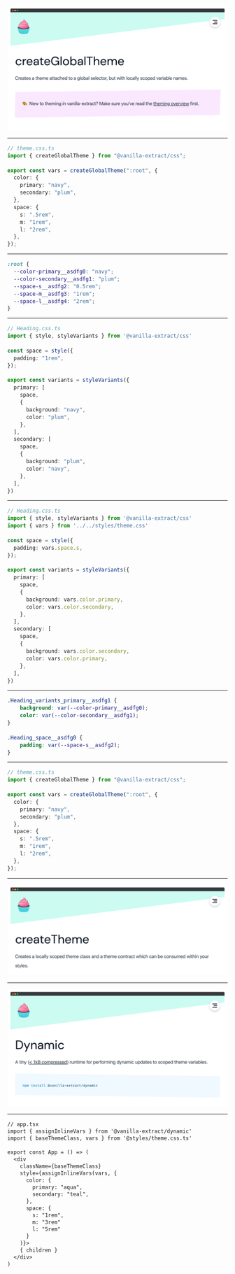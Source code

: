
<img src="/assets/ve-createglobaltheme.png" />

<!-- That's all great, but I'm still hard coding my color values and my space values. I don't like that, let's ameliorate that.

Vanilla extract has several API and some additional libraries that help deal with tokens and theming.

We're not going to cover all of these today, but let's first look at the createGlobalTheme function. -->


---

```ts {1|2|4|5-8|9-13}
// theme.css.ts
import { createGlobalTheme } from "@vanilla-extract/css";

export const vars = createGlobalTheme(":root", {
  color: {
    primary: "navy",
    secondary: "plum",
  },
  space: {
    s: ".5rem",
    m: "1rem",
    l: "2rem",
  },
});
```

<!-- let's take a look at what this looks like. Here I've created a theme.css.ts class, so this will run at build time.

click

I'll import the createGlobalTheme function

click

then I'll export a const called vars, which is sort of an arbitrary name, but one that has taken hold in the vanilla-extract community as short for an object that maps to a set of CSS-variables, which is what this createGlobalTheme function will return.

First we'll supply an element to assign those CSS variables against, it's common to use the root element.

click 

then we'll define our object structure. This is also relatively arbitrary, but for organization, we'll define a color key with an object containing all the tokens we want to use and the value those tokens should map to.

click

we'll do the same for our spacing tokens and values -->

---

```css {all|2-3|4-6}
:root {
  --color-primary__asdfg0: "navy";
  --color-secondary__asdfg1: "plum";
  --space-s__asdfg2: "0.5rem";
  --space-m__asdfg3: "1rem";
  --space-l__asdfg4: "2rem";
}
```

<!-- Here is the generated CSS. You can see it's a bunch of CSS variables on the root element. These variables are all hashed and in dev builds the name of the tokens will follow the structure of the keys in the object we supplied.

click
you can see we have our 2 CSS variables for each of our navy and plum color

click

and a CSS variable for each of our 3 spacing values.
 -->

---

```ts
// Heading.css.ts
import { style, styleVariants } from '@vanilla-extract/css'

const space = style({
  padding: "1rem",
});

export const variants = styleVariants({
  primary: [
    space,
    {
      background: "navy",
      color: "plum",
    },
  ],
  secondary: [
    space,
    {
      background: "plum",
      color: "navy",
    },
  ],
})
```

<!-- now we can go back to our Heading.css.ts file -->

---

```ts {3|6|13-14,20-21}
// Heading.css.ts
import { style, styleVariants } from '@vanilla-extract/css'
import { vars } from '../../styles/theme.css'

const space = style({
  padding: vars.space.s,
});

export const variants = styleVariants({
  primary: [
    space,
    {
      background: vars.color.primary,
      color: vars.color.secondary,
    },
  ],
  secondary: [
    space,
    {
      background: vars.color.secondary,
      color: vars.color.primary,
    },
  ],
})
```

<!-- import our vars from our theme

click

replace our hardcoded 1rem value with our space key off the vars object

click 

do the same with our color tokens -->

--- 

```css
.Heading_variants_primary__asdfg1 {
    background: var(--color-primary__asdfg0);
    color: var(--color-secondary__asdfg1);
}

.Heading_space__asdfg0 {
    padding: var(--space-s__asdfg2);
}
```

<!-- When we look at the browser we'll see that our styleVariants classes now reference our CSS variable to supply the color and spacing values -->

---

```ts
// theme.css.ts
import { createGlobalTheme } from "@vanilla-extract/css";

export const vars = createGlobalTheme(":root", {
  color: {
    primary: "navy",
    secondary: "plum",
  },
  space: {
    s: ".5rem",
    m: "1rem",
    l: "2rem",
  },
});
```

<!-- like I said this is just one function vanilla-extract has for abstracting themes -->

---

<img src="/assets/ve-createtheme.png" />

<!--
They also have create theme, which uses the vars structure you supply to define a theme contract all the other themes have to adhere to.

It also returns a generated root class for each theme, so you can swap between themes by swapping that class 
-->

---

<img src="/assets/ve-dynamic.png" />

<!--
There's also this dynamic library that allows you to swap values to the "vars" CSS variables at runtime
-->

---

```tsx {1-2|3|7|8-18|all}
// app.tsx
import { assignInlineVars } from '@vanilla-extract/dynamic'
import { baseThemeClass, vars } from '@styles/theme.css.ts'

export const App = () => (
  <div
    className={baseThemeClass}
    style={assignInlineVars(vars, {
      color: {
        primary: "aqua",
        secondary: "teal",
      },
      space: {
        s: "1rem",
        m: "3rem"
        l: "5rem"
      }
    )}>
    { children }
  </div>
)

```

<!--
Basically this allows you to import assignInline vars from vanilla-extract

click

import your root theme class and your vars from your theme file

click

apply your root theme class to the root of your app

click

then use assignInlineVars to overwrite your vars values. TS will ensure you follow the same object structure

click

super useful if you have to support dozens or hundreds of these where it's impractical to define all the themes at build time and ship them to the browser.

Also useful for creating "preview" interfaces where components immediately change their appearance based on values input in the UI, such as Storybook controls or a theming admin dashboard. -->